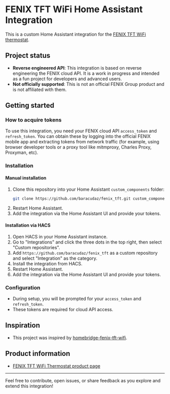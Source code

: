 # FENIX TFT WiFi Home Assistant Integration

This is a custom Home Assistant integration for the [FENIX TFT WiFi thermostat](https://www.fenixgroup.cz/en/products/thermostat-fenix-tft-wifi).

## Project status

- **Reverse engineered API**: This integration is based on reverse engineering the FENIX cloud API. It is a work in progress and intended as a fun project for developers and advanced users.
- **Not officially supported**: This is not an official FENIX Group product and is not affiliated with them.

## Getting started

### How to acquire tokens

To use this integration, you need your FENIX cloud API `access_token` and `refresh_token`.
You can obtain these by logging into the official FENIX mobile app and extracting tokens from network traffic (for example, using browser developer tools or a proxy tool like mitmproxy, Charles Proxy, Proxyman, etc).

### Installation

#### Manual installation

1. Clone this repository into your Home Assistant `custom_components` folder:
    ```bash
    git clone https://github.com/baracudaz/fenix_tft.git custom_components/fenix_tft
    ```
2. Restart Home Assistant.
3. Add the integration via the Home Assistant UI and provide your tokens.

#### Installation via HACS

1. Open HACS in your Home Assistant instance.
2. Go to "Integrations" and click the three dots in the top right, then select "Custom repositories".
3. Add `https://github.com/baracudaz/fenix_tft` as a custom repository and select "Integration" as the category.
4. Install the integration from HACS.
5. Restart Home Assistant.
6. Add the integration via the Home Assistant UI and provide your tokens.

### Configuration

- During setup, you will be prompted for your `access_token` and `refresh_token`.
- These tokens are required for cloud API access.

## Inspiration

- This project was inspired by [homebridge-fenix-tft-wifi](https://github.com/tomas-kulhanek/homebridge-fenix-tft-wifi).

## Product information

- [FENIX TFT WiFi Thermostat product page](https://www.fenixgroup.cz/en/products/thermostat-fenix-tft-wifi)

---

Feel free to contribute, open issues, or share feedback as you explore and extend this integration!
